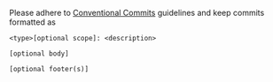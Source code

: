 Please adhere to [Conventional Commits](https://www.conventionalcommits.org/en/v1.0.0/) guidelines and keep commits formatted as
```text
<type>[optional scope]: <description>

[optional body]

[optional footer(s)]
```
